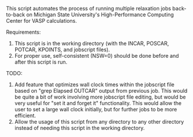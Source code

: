 This script automates the process of running multiple relaxation jobs back-to-back on Michigan State University's High-Performance Computing Center for VASP calculations.

Requirements:
1. This script is in the working directory (with the INCAR, POSCAR, POTCAR, KPOINTS, and jobscript files).
2. For proper use, self-consistent (NSW=0) should be done before and after this script is run.

TODO:
1. Add feature that optimizes wall clock times within the jobscript file based on "grep Elapsed OUTCAR" output from previous job. This would be quite a bit of work involving more jobscript file editing, but would be very useful for "set it and forget it" functionality. This would allow the user to set a large wall clock initially, but for further jobs to be more efficient.
2. Allow the usage of this script from any directory to any other directory instead of needing this script in the working directory.
